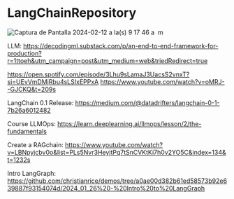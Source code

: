 # LangChainRepository

![Captura de Pantalla 2024-02-12 a la(s) 9 17 46 a  m](https://github.com/wilberj88/LangChainRepository/assets/49035216/33a6bc53-6fca-4a38-a2a5-582df6967e98)


LLM:
https://decodingml.substack.com/p/an-end-to-end-framework-for-production?r=1ttoeh&utm_campaign=post&utm_medium=web&triedRedirect=true


https://open.spotify.com/episode/3Lhu9sLamaJ3UacsS2vnxT?si=UEvVmDMjRbu4sLSIxEPPxA
https://www.youtube.com/watch?v=oMRJ--GJCKQ&t=209s

LangChain 0.1 Release: https://medium.com/@datadrifters/langchain-0-1-7b26a6012482

Course LLMOps: 
https://learn.deeplearning.ai/llmops/lesson/2/the-fundamentals

Create a RAGchain:
https://www.youtube.com/watch?v=LBNpyjcbv0o&list=PLs5Nvr3HeyjtPq7tSnCVKtKi7h0v2YO5C&index=134&t=1232s

Intro LangGraph:
https://github.com/christianrice/demos/tree/a0ae00d382b61ed58573b92e639887f93154074d/2024_01_26%20-%20Intro%20to%20LangGraph
